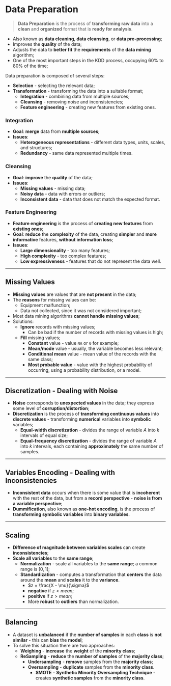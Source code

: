 # Data Preparation

> **Data Preparation** is the process of **transforming raw data** into a **clean** and **organized** format that is **ready for analysis**.

* Also known as **data cleaning**, **data cleansing**, or **data pre-processing**;
* Improves the **quality** of the data;
* Adjusts the data to **better fit** the **requirements** of the **data mining** algorithm;
* One of the most important steps in the KDD process, occupying 60% to 80% of the time;

Data preparation is composed of several steps:

* **Selection** - selecting the relevant data;
* **Transformation** - transforming the data into a suitable format;
  * **Integration** - combining data from multiple sources;
  * **Cleansing** - removing noise and inconsistencies;
  * **Feature engineering** - creating new features from existing ones.

### Integration

* **Goal**: **merge** data from **multiple sources**;
* **Issues**:
  * **Heterogeneous representations** - different data types, units, scales, and structures;
  * **Redundancy** - same data represented multiple times.

### Cleansing

* **Goal**: **improve** the **quality** of the data;
* **Issues**:
  * **Missing values** - missing data;
  * **Noisy data** - data with errors or outliers;
  * **Inconsistent data** - data that does not match the expected format.

### Feature Engineering

* **Feature engineering** is the process of **creating new features** from **existing ones**;
* **Goal**: **reduce** the **complexity** of the data, creating **simpler** and **more informative** features, **without information loss**;
* **Issues**:
  * **Large dimensionality** - too many features;
  * **High complexity** - too complex features;
  * **Low expressiveness** - features that do not represent the data well.

---

## Missing Values

* **Missing values** are values that are **not present** in the data;
* The **reasons** for missing values can be:
  * Equipment malfunction;
  * Data not collected, since it was not considered important;
* Most data mining algorithms **cannot handle missing values**;
* Solutions:
  * **Ignore** records with missing values;
    * Can be bad if the number of records with missing values is high;
  * **Fill** missing values;
    * **Constant** value - value `NA` or `0` for example;
    * **Mean/mode** value - usually, the variable becomes less relevant;
    * **Conditional mean** value - mean value of the records with the same class;
    * **Most probable value** - value with the highest probability of occurring, using a probability distribution, or a model.
  
---

## Discretization - Dealing with Noise

* **Noise** corresponds to **unexpected values** in the data; they express some level of **corruption/distortion**;
* **Discretization** is the process of **transforming continuous values** into **discrete values** - transforming **numerical** variables into **symbolic** variables;
  * **Equal-width discretization** - divides the range of variable $A$ into $k$ intervals of equal size;
  * **Equal-frequency discretization** - divides the range of variable $A$ into $k$ intervals, each containing **approximately** the same number of samples.

---

## Variables Encoding - Dealing with Inconsistencies

* **Inconsistent data** occurs when there is some value that is **incoherent** with the rest of the data, but from a **record perspective** - **noise is from a variable perspective**;
* **Dummification**, also known as **one-hot encoding**, is the process of **transforming symbolic variables** into **binary variables**.

---

## Scaling

* **Difference of magnitude between variables scales** can create **inconsistencies**;
* **Scale all variables** to the **same range**;
  * **Normalization** - scale all variables to the **same range**; a common range is $[0, 1]$;
  * **Standardization** - computes a transformation that **centers** the data around the **mean** and **scales** it to the **variance**.
    * $z = \frac{X - \mu}{\sigma}$
    * **negative** if $z < mean$;
    * **positive** if $z > mean$;
    * More **robust** to **outliers** than normalization.

---

## Balancing

* A dataset is **unbalanced** if the **number of samples** in each **class** is **not similar** - this can **bias** the **model**;
* To solve this situation there are two approaches:
  * **Weighing** - **increase** the **weight** of the **minority class**;
  * **ReSampling** - **reduce** the **number of samples** of the **majority class**;
    * **Undersampling** - **remove** samples from the **majority class**;
    * **Oversampling** - **duplicate** samples from the **minority class**.
      * **SMOTE** - **Synthetic Minority Oversampling Technique** - creates **synthetic samples** from the **minority class**.
